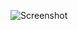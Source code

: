 ![Screenshot](https://raw.githubusercontent.com/Cryakl/Ultimate-RAT-Collection/refs/heads/main/KilerRat/KilerRat%20v3.1.6/Screenshot.png)
